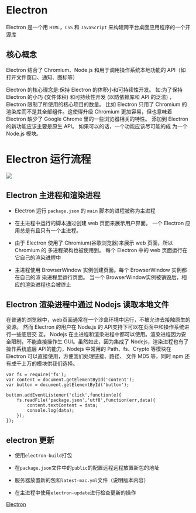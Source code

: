 # Electron

Electron 是一个用 `HTML`，`CSS` 和 `JavaScript` 来构建跨平台桌面应用程序的一个开源库

## 核心概念

Electron 结合了 Chromium、Node.js 和用于调用操作系统本地功能的 API（如打开文件窗口、通知、图标等）

Electron 的核心理念是:保持 Electron 的体积小和可持续性开发。
如:为了保持 Electron 的小巧 (文件体积) 和可持续性开发 (以防依赖库和 API 的泛滥) ， Electron 限制了所使用的核心项目的数量。
比如 Electron 只用了 Chromium 的渲染库而不是其全部组件。这使得升级 Chromium 更加容易，但也意味着 Electron 缺少了 Google Chrome 里的一些浏览器相关的特性。 添加到 Electron 的新功能应该主要是原生 API。 如果可以的话，一个功能应该尽可能的成 为一个 Node.js 模块。

# Electron 运行流程

![](https://upload-images.jianshu.io/upload_images/1480597-7d07da8dccab3159.png?imageMogr2/auto-orient/strip|imageView2/2/w/1200/format/webp)

## Electron 主进程和渲染进程

- Electron 运行 `package.json` 的 `main` 脚本的进程被称为主进程

- 在主进程中运行的脚本通过创建 web 页面来展示用户界面。 一个 Electron 应用总是有且只有一个主进程。

- 由于 Electron 使用了 Chromium(谷歌浏览器)来展示 web 页面，所以 Chromium 的 多进程架构也被使用到。 每个 Electron 中的 web 页面运行在它自己的渲染进程中

- 主进程使用 BrowserWindow 实例创建页面。每个 BrowserWindow 实例都在自己的渲 染进程里运行页面。 当一个 BrowserWindow实例被销毁后，相应的渲染进程也会被终止

## Electron 渲染进程中通过 Nodejs 读取本地文件

在普通的浏览器中，web页面通常在一个沙盒环境中运行，不被允许去接触原生的资源。 然而 Electron 的用户在 Node.js 的 API支持下可以在页面中和操作系统进行一些底层交 互。
Nodejs 在主进程和渲染进程中都可以使用。渲染进程因为安全限制，不能直接操作生 GUI。虽然如此，因为集成了 Nodejs，渲染进程也有了操作系统底层 API的能力，Nodejs 中常用的 Path、fs、Crypto 等模块在 Electron 可以直接使用，方便我们处理链接、路径、 文件 MD5 等，同时 npm 还有成千上万的模块供我们选择。

```
var fs = require('fs');
var content = document.getElementById('content'); 
var button = document.getElementById('button');

button.addEventListener('click',function(e){
    fs.readFile('package.json','utf8',function(err,data){ 
        content.textContent = data;
        console.log(data);
    }); 
});

```

## electron 更新

- 使用`electron-build`打包

- 在`package.json`文件中的`public`的配置远程远程放置新包的地址

- 服务器放置新的包和`latest-mac.yml`文件（说明版本内容）

- 在主进程中使用`electron-update`进行检查更新的操作

[Electron](https://www.jianshu.com/p/2244653515a7)

